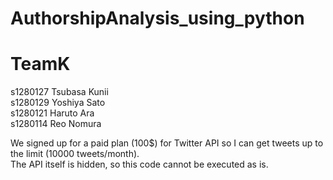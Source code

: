 # AuthorshipAnalysis_using_python

# TeamK

s1280127 Tsubasa Kunii  
s1280129 Yoshiya Sato  
s1280121 Haruto Ara  
s1280114 Reo Nomura  

We signed up for a paid plan (100$) for Twitter API so I can get tweets up to the limit (10000 tweets/month).  
The API itself is hidden, so this code cannot be executed as is.